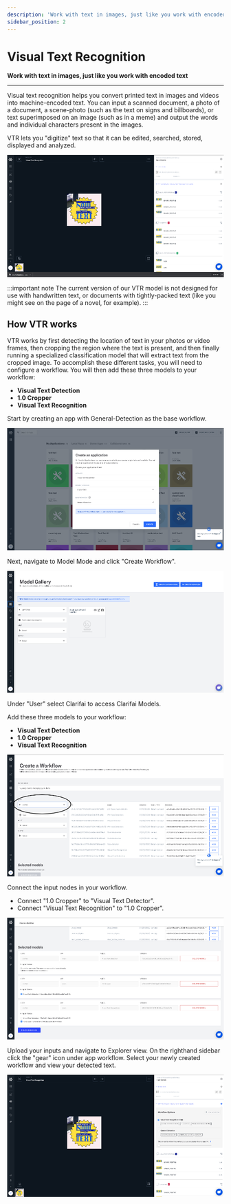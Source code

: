 ```yaml
---
description: 'Work with text in images, just like you work with encoded text.'
sidebar_position: 2
---
```


# Visual Text Recognition

**Work with text in images, just like you work with encoded text**
<hr />

Visual text recognition helps you convert printed text in images and videos into machine-encoded text. You can input a scanned document, a photo of a document, a scene-photo \(such as the text on signs and billboards\), or text superimposed on an image \(such as in a meme\) and output the words and individual characters present in the images. 

VTR lets you "digitize" text so that it can be edited, searched, stored, displayed and analyzed.

![](/img/vtr.jpg)

:::important note
The current version of our VTR model is not designed for use with handwritten text, or documents with tightly-packed text \(like you might see on the page of a novel, for example\).
:::


## How VTR works

VTR works by first detecting the location of text in your photos or video frames, then cropping the region where the text is present, and then finally running a specialized classification model that will extract text from the cropped image. To accomplish these different tasks, you will need to configure a workflow. You will then add these three models to your workflow:

* **Visual Text Detection**
* **1.0 Cropper**
* **Visual Text Recognition**

Start by creating an app with General-Detection as the base workflow.

![](/img/create_gen_det.jpg)

Next, navigate to Model Mode and click "Create Workflow".

![](/img/model_gallery.jpg)

Under "User" select Clarifai to access Clarifai Models.

Add these three models to your workflow:

* **Visual Text Detection**
* **1.0 Cropper**
* **Visual Text Recognition**

![](/img/create_wk.jpg)

Connect the input nodes in your workflow.

* Connect "1.0 Cropper" to "Visual Text Detector".
* Connect "Visual Text Recognition" to "1.0 Cropper".

![](/img/connect_nodes_str.jpg)

Upload your inputs and navigate to Explorer view. On the righthand sidebar click the "gear" icon under app workflow. Select your newly created workflow and view your detected text.

![](/img/workflow_options.jpg)

